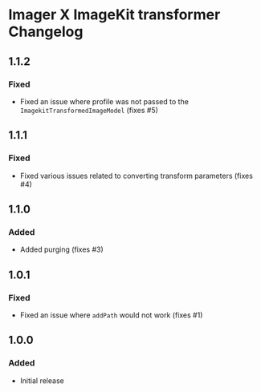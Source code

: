 # Imager X ImageKit transformer Changelog

## 1.1.2

### Fixed
- Fixed an issue where profile was not passed to the `ImagekitTransformedImageModel` (fixes #5)

## 1.1.1

### Fixed
- Fixed various issues related to converting transform parameters (fixes #4)

## 1.1.0

### Added
- Added purging (fixes #3)

## 1.0.1

### Fixed
- Fixed an issue where `addPath` would not work (fixes #1)

## 1.0.0

### Added
- Initial release
